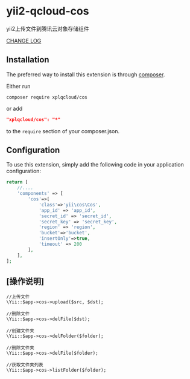# yii2-qcloud-cos
yii2上传文件到腾讯云对象存储组件

[CHANGE LOG](CHANGELOG.md)

Installation
--------------------

The preferred way to install this extension is through [composer](http://getcomposer.org/download/).

Either run

```
composer require xplqcloud/cos
```

or add

```json
"xplqcloud/cos": "*"
```

to the `require` section of your composer.json.


Configuration
--------------------

To use this extension, simply add the following code in your application configuration:

```php
return [
    //....
    'components' => [
        'cos'=>[
            'class'=>'yii\cos\Cos',
            'app_id' => 'app_id',
            'secret_id' => 'secret_id',
            'secret_key' => 'secret_key',
            'region' => 'region',
            'bucket'=>'bucket',
            'insertOnly'=>true,
            'timeout' => 200
        ],
    ],
];
```


[操作说明]
--------------------
```
//上传文件
\Yii::$app->cos->upload($src, $dst);

//删除文件
\Yii::$app->cos->delFile($dst);

//创建文件夹
\Yii::$app->cos->delFolder($folder);

//删除文件夹
\Yii::$app->cos->delFile($folder);

//获取文件夹列表
\Yii::$app->cos->listFolder($folder);
```
